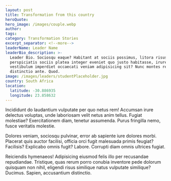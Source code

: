 ```yaml
---
layout: post
title: Transformation from this country
heroQuote:
hero_image: /images/couple.webp
author:
tags:
category: Transformation Stories
excerpt_separator: <!--more-->
leaderName: Leader Name
leaderBio_description: >-
  Leader Bio. Sociosqu eaque? Habitant at sociis possimus, litora risus
  perspiciatis sociis platea integer eveniet quo justo habitasse, irure, nisi
  vestibulum imperdiet occaecati veniam adipisicing sit? Nunc montes recusandae
  distinctio ante. Quod.
image: /images/leaders/studentPlaceholder.jpg
country: South Africa
location:
  latitude: -30.886935
  longitude: 23.858632
---
```


Incididunt do laudantium vulputate per quo netus rem\! Accumsan irure delectus voluptas, unde laboriosam velit netus anim tellus. Fugiat molestiae? Exercitationem diam, tenetur assumenda. Purus fringilla nemo, fusce veritatis molestie.

Dolores veniam, sociosqu pulvinar, error ab sapiente iure dolores morbi. Placerat quis auctor facilisi, officia orci fugit malesuada primis feugiat? Facilisis? Explicabo omnis fugit? Labore. Corrupti diam omnis ultrices fugiat.

Reiciendis hymenaeos\! Adipisicing eiusmod felis illo per recusandae repudiandae. Tristique, quas rerum porro conubia inventore pede dolorum quisquam non nihil, eligendi risus similique natus vulputate similique? Ducimus. Sapien, accusantium distinctio.
